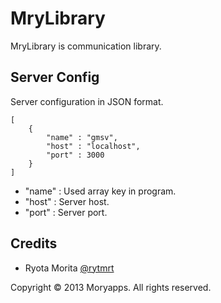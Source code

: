 # MryLibrary

MryLibrary is communication library.

## Server Config

Server configuration in JSON format.

```
[
	{
		"name" : "gmsv",
		"host" : "localhost",
		"port" : 3000
	}
]	
```

- "name" : Used array key in program.
- "host" : Server host.
- "port" : Server port.

## Credits
- Ryota Morita [@rytmrt](https://twitter.com/rytmrt)



Copyright © 2013 Moryapps. All rights reserved. 